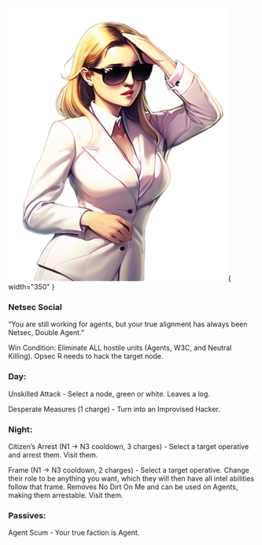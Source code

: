 ![doubleagent.png](Images/doubleagent.png){ width="350" }

### **Netsec Social**

“You are still working for agents, but your true alignment has always been Netsec, Double Agent.”

Win Condition: Eliminate ALL hostile units (Agents, W3C, and Neutral Killing). Opsec R needs to hack the target node.

### **Day:**

Unskilled Attack - Select a node, green or white. Leaves a log.

Desperate Measures (1 charge) - Turn into an Improvised Hacker.

### **Night:**

Citizen’s Arrest (N1 -> N3 cooldown, 3 charges) - Select a target operative and arrest them. Visit them.

Frame (N1 -> N3 cooldown, 2 charges) - Select a target operative. Change their role to be anything you want, which they will then have all intel abilities follow that frame. Removes No Dirt On Me and can be used on Agents, making them arrestable. Visit them.

### **Passives:**

Agent Scum - Your true faction is Agent.